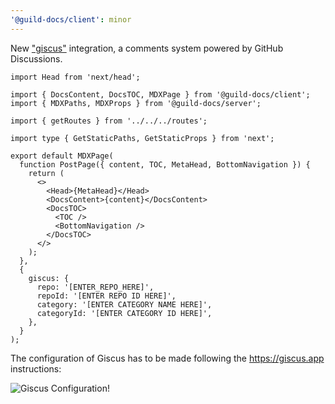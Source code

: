 ```yaml
---
'@guild-docs/client': minor
---
```


New ["giscus"](https://github.com/giscus/giscus) integration, a comments system powered by GitHub Discussions.

```tsx
import Head from 'next/head';

import { DocsContent, DocsTOC, MDXPage } from '@guild-docs/client';
import { MDXPaths, MDXProps } from '@guild-docs/server';

import { getRoutes } from '../../../routes';

import type { GetStaticPaths, GetStaticProps } from 'next';

export default MDXPage(
  function PostPage({ content, TOC, MetaHead, BottomNavigation }) {
    return (
      <>
        <Head>{MetaHead}</Head>
        <DocsContent>{content}</DocsContent>
        <DocsTOC>
          <TOC />
          <BottomNavigation />
        </DocsTOC>
      </>
    );
  },
  {
    giscus: {
      repo: '[ENTER_REPO_HERE]',
      repoId: '[ENTER REPO ID HERE]',
      category: '[ENTER CATEGORY NAME HERE]',
      categoryId: '[ENTER CATEGORY ID HERE]',
    },
  }
);
```

The configuration of Giscus has to be made following the https://giscus.app instructions:

![Giscus Configuration](https://i.imgur.com/TA0AbKd.png)!
